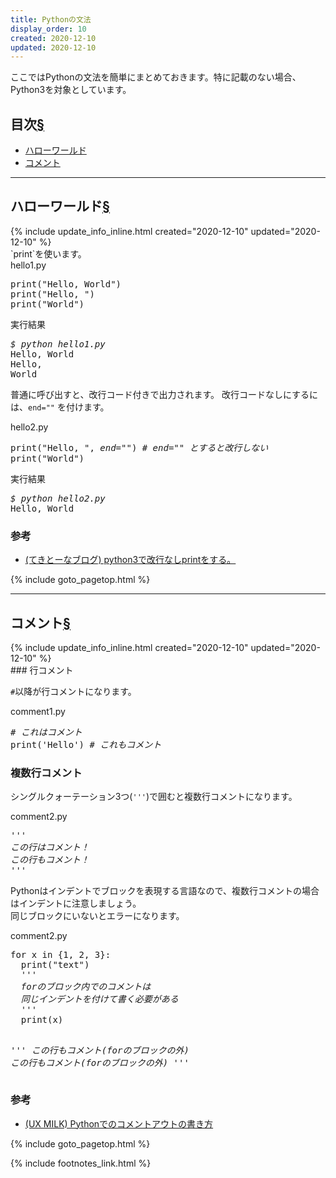 ```yaml
---
title: Pythonの文法
display_order: 10
created: 2020-12-10
updated: 2020-12-10
---
```

ここではPythonの文法を簡単にまとめておきます。特に記載のない場合、Python3を対象としています。

## <a name="index">目次</a><a href="#目次">§</a>

<ul id="index_ul">
<li><a href="#helloworld">ハローワールド</a></li>
<li><a href="#comment">コメント</a></li>
</ul>

* * *
## <a name="helloworld">ハローワールド</a><a href="#helloworld">§</a>
<div class="chapter-updated">{% include update_info_inline.html created="2020-12-10" updated="2020-12-10" %}</div>
`print`を使います。

<div class="code-box">
<div class="title">hello1.py</div>
<pre>
print("Hello, World")
print("Hello, ")
print("World")
</pre>
</div>

<div class="code-box-output">
<div class="title">実行結果</div>
<pre>
<em class="command">$ python hello1.py</em>
Hello, World
Hello, 
World
</pre>
</div>

普通に呼び出すと、改行コード付きで出力されます。 改行コードなしにするには、`end=""` を付けます。

<div class="code-box">
<div class="title">hello2.py</div>
<pre>
print("Hello, ", <em>end=""</em>) <em class="comment"># end="" とすると改行しない</em>
print("World")
</pre>
</div>

<div class="code-box-output">
<div class="title">実行結果</div>
<pre>
<em class="command">$ python hello2.py</em>
Hello, World
</pre>
</div>

### 参考

- [(てきとーなブログ) python3で改行なしprintをする。](http://azoay.hatenablog.com/entry/2015/06/10/203134)

{% include goto_pagetop.html %}

* * *
## <a name="comment">コメント</a><a href="#comment">§</a>
<div class="chapter-updated">{% include update_info_inline.html created="2020-12-10" updated="2020-12-10" %}</div>
### 行コメント

`#`以降が行コメントになります。

<div class="code-box">
<div class="title">comment1.py</div>
<pre>
<em class="comment"># これはコメント</em>
print('Hello') <em class="comment"># これもコメント</em>
</pre>
</div>

### 複数行コメント

シングルクォーテーション3つ(`'''`)で囲むと複数行コメントになります。

<div class="code-box">
<div class="title">comment2.py</div>
<pre>
<em class="comment">'''
この行はコメント！
この行もコメント！
'''</em>
</pre>
</div>

Pythonはインデントでブロックを表現する言語なので、複数行コメントの場合はインデントに注意しましょう。  
同じブロックにいないとエラーになります。

<div class="code-box">
<div class="title">comment2.py</div>
<pre>
for x in {1, 2, 3}:
  print("text")
  <em class="comment">'''
  forのブロック内でのコメントは
  同じインデントを付けて書く必要がある
  '''</em>
  print(x)

<em class="comment">'''
この行もコメント(forのブロックの外)
この行もコメント(forのブロックの外)
'''</em>
</pre>
</div>

### 参考

- [(UX MILK) Pythonでのコメントアウトの書き方](https://uxmilk.jp/8847)

{% include goto_pagetop.html %}

{% include footnotes_link.html %}
